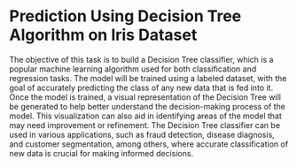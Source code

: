# Prediction Using Decision Tree Algorithm on Iris Dataset

The objective of this task is to build a Decision Tree classifier, which is a popular machine learning algorithm used for both classification and regression tasks. The model will be trained using a labeled dataset, with the goal of accurately predicting the class of any new data that is fed into it. Once the model is trained, a visual representation of the Decision Tree will be generated to help better understand the decision-making process of the model. This visualization can also aid in identifying areas of the model that may need improvement or refinement. The Decision Tree classifier can be used in various applications, such as fraud detection, disease diagnosis, and customer segmentation, among others, where accurate classification of new data is crucial for making informed decisions.
